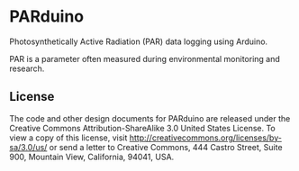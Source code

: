 PARduino
========

Photosynthetically Active Radiation (PAR) data logging using Arduino.

PAR is a parameter often measured during environmental monitoring and research.

License
-------
The code and other design documents for PARduino are released under the
Creative Commons Attribution-ShareAlike 3.0 United States License. 
To view a copy of this license, visit http://creativecommons.org/licenses/by-sa/3.0/us/ 
or send a letter to Creative Commons, 444 Castro Street, Suite 900, Mountain View, California, 94041, USA.
